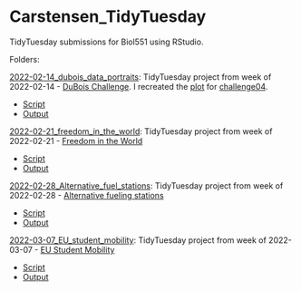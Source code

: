 # Carstensen_TidyTuesday
TidyTuesday submissions for Biol551 using RStudio. 

Folders:

[2022-02-14_dubois_data_portraits](https://github.com/h-carstensen/Carstensen_TidyTuesday/tree/main/dubois_data_portraits): TidyTuesday project from week of 2022-02-14 - [DuBois Challenge](https://github.com/rfordatascience/tidytuesday/blob/master/data/2022/2022-02-15/readme.md). I recreated the [plot](https://github.com/ajstarks/dubois-data-portraits/blob/master/challenge/2022/challenge04/original-plate-21.jpg) for [challenge04](https://github.com/ajstarks/dubois-data-portraits/tree/master/challenge/2022/challenge04).
 * [Script](https://github.com/h-carstensen/Carstensen_TidyTuesday/blob/main/dubois_data_portraits/script/dubois_challenge04_script.R)
 * [Output](https://github.com/h-carstensen/Carstensen_TidyTuesday/blob/main/dubois_data_portraits/outputs/DuBois_challenge04.png)

[2022-02-21_freedom_in_the_world](https://github.com/h-carstensen/Carstensen_TidyTuesday/tree/main/2022-02-21_freedom_in_the_world): TidyTuesday project from week of 2022-02-21 - [Freedom in the World](https://github.com/rfordatascience/tidytuesday/tree/master/data/2022/2022-02-22)
 * [Script](https://github.com/h-carstensen/Carstensen_TidyTuesday/blob/main/2022-02-21_freedom_in_the_world/Script/Freedom_in_the_world_script.R)
 * [Output](https://github.com/h-carstensen/Carstensen_TidyTuesday/blob/main/2022-02-21_freedom_in_the_world/Output/Freedom_plot.png)

[2022-02-28_Alternative_fuel_stations](https://github.com/h-carstensen/Carstensen_TidyTuesday/tree/main/2022-02-28_Alternative_fuel_stations): TidyTuesday project from week of 2022-02-28 - [Alternative fueling stations](https://github.com/rfordatascience/tidytuesday/tree/master/data/2022/2022-03-01)
 * [Script](https://github.com/h-carstensen/Carstensen_TidyTuesday/blob/main/2022-02-28_Alternative_fuel_stations/Script/Alternative_fuel_stations_script.R)
 * [Output](https://github.com/h-carstensen/Carstensen_TidyTuesday/blob/main/2022-02-28_Alternative_fuel_stations/Output/Alternative_fuel.png)

[2022-03-07_EU_student_mobility](https://github.com/h-carstensen/Carstensen_TidyTuesday/tree/main/2022-03-07_EU_student_mobility): TidyTuesday project from week of 2022-03-07 - [EU Student Mobility](https://github.com/rfordatascience/tidytuesday/tree/master/data/2022/2022-03-08)
 * [Script](https://github.com/h-carstensen/Carstensen_TidyTuesday/blob/main/2022-03-07_EU_student_mobility/Script/Erasmus.R)
 * [Output](https://github.com/h-carstensen/Carstensen_TidyTuesday/blob/main/2022-03-07_EU_student_mobility/Output/Erasmus.png)
